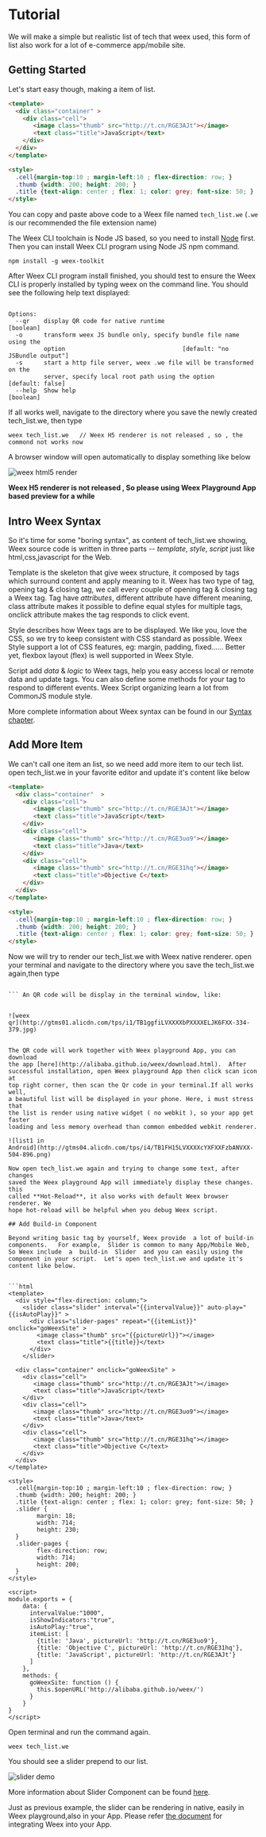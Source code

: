 # Tutorial

We will make a simple but realistic list of tech that weex used, this form
of list also work for a lot of e-commerce app/mobile site.

## Getting Started

Let's start easy though, making a item of list.

```html
<template>
  <div class="container" >
    <div class="cell">
       <image class="thumb" src="http://t.cn/RGE3AJt"></image>  
       <text class="title">JavaScript</text>
    </div>
  </div>
</template>

<style>
  .cell{margin-top:10 ; margin-left:10 ; flex-direction: row; }
  .thumb {width: 200; height: 200; }
  .title {text-align: center ; flex: 1; color: grey; font-size: 50; }  
</style>
```

You can copy and paste above code to a Weex file named `tech_list.we` (`.we`
is our recommended the file extension name)

The Weex CLI toolchain is Node JS based, so you need to install
[Node](https://nodejs.org/en/download/stable/) first. Then you can install
Weex CLI program using Node JS npm command.

``` npm install -g weex-toolkit ```

After Weex CLI program install finished, you should test to ensure the Weex
CLI is properly installed by typing weex on the command line. You should see
the following help text displayed:

``` Usage: weex foo/bar/your_next_best_weex_script_file.we [options]

Options:
  --qr    display QR code for native runtime                           [boolean]
  -o      transform weex JS bundle only, specify bundle file name using the
          option                                 [default: "no JSBundle output"]
  -s      start a http file server, weex .we file will be transformed on the
          server, specify local root path using the option     [default: false]
  --help  Show help                                                    [boolean]
```

If all works well, navigate to the directory where you save the newly
created tech_list.we, then type

```
weex tech_list.we   // Weex H5 renderer is not released , so , the commond not works now
```

A browser window will open automatically to display something like below

![weex html5
render](http://gtms02.alicdn.com/tps/i2/TB1y151LVXXXXXXaXXXoRYgWVXX-495-584.jpg)


**Weex H5 renderer is not released , So please using Weex Playground App based preview for a while**


## Intro Weex Syntax
So it's time for some "boring syntax", as content of tech_list.we showing,
Weex source code is written in three parts -- *template*, *style*, *script*
just like html,css,javascript for the Web.

Template is the skeleton that give weex structure, it composed by tags which surround content and apply meaning to it. Weex has two type of tag, opening tag & closing tag, we call every couple  of opening tag &  closing tag a Weex tag. Tag have *attributes*,  different attribute have different meaning,   class attribute makes it possible to define equal styles for multiple tags,  onclick attribute makes the tag  responds to click  event.

Style describes how Weex tags are to be displayed. We like you, love the
CSS, so we try to keep consistent with CSS standard as possible. Weex Style
support a lot of CSS features, eg: margin, padding, fixed...... Better yet,
flexbox layout (flex) is well supported in Weex Style.

Script add *data* & *logic* to Weex tags, help you easy access local or
remote data and update tags. You can also define some methods for your tag
to respond to different events. Weex Script organizing learn a lot from
CommonJS module style.

More complete information about Weex syntax can be found in our [Syntax
chapter](syntax/main.md).

## Add More Item

We can't call one item an list, so we need add more item to our tech list.
open tech_list.we in your favorite editor and update it's content like below

```html
<template>
  <div class="container"  >
    <div class="cell">
       <image class="thumb" src="http://t.cn/RGE3AJt"></image>  
       <text class="title">JavaScript</text>
    </div>
    <div class="cell">
       <image class="thumb" src="http://t.cn/RGE3uo9"></image>
       <text class="title">Java</text>
    </div>
    <div class="cell">
       <image class="thumb" src="http://t.cn/RGE31hq"></image>  
       <text class="title">Objective C</text>
    </div>
  </div>
</template>

<style>
  .cell{margin-top:10 ; margin-left:10 ; flex-direction: row; }
  .thumb {width: 200; height: 200; }
  .title {text-align: center ; flex: 1; color: grey; font-size: 50; }  
</style>
```

Now we will try to render our tech_list.we with Weex native renderer.  open
your terminal and navigate to the directory where you save the tech_list.we
again,then type

``` weex tech_list.we --qr

``` An QR code will be display in the terminal window, like:


![weex
qr](http://gtms01.alicdn.com/tps/i1/TB1ggfiLVXXXXbPXXXXELJK6FXX-334-379.jpg)


The QR code will work together with Weex playground App, you can download
the app [here](http://alibaba.github.io/weex/download.html).  After
successful installation, open Weex playground App then click scan icon at
top right corner, then scan the Qr code in your terminal.If all works well,
a beautiful list will be displayed in your phone. Here, i must stress that
the list is render using native widget ( no webkit ), so your app get faster
loading and less memory overhead than common embedded webkit renderer.

![list1 in
Android](http://gtms04.alicdn.com/tps/i4/TB1FH15LVXXXXcYXFXXFzbANVXX-504-896.png)

Now open tech_list.we again and trying to change some text, after changes
saved the Weex playground App will immediately display these changes.  this
called **Hot-Reload**, it also works with default Weex browser renderer. We
hope hot-reload will be helpful when you debug Weex script.

## Add Build-in Component

Beyond writing basic tag by yourself, Weex provide  a lot of build-in components.   For example,  Slider is common to many App/Mobile Web, So Weex include  a  build-in  Slider  and you can easily using the component in your script.  Let's open tech_list.we and update it's content like below.


```html
<template>
  <div style="flex-direction: column;">
    <slider class="slider" interval="{{intervalValue}}" auto-play="{{isAutoPlay}}" >
      <div class="slider-pages" repeat="{{itemList}}" onclick="goWeexSite" >
        <image class="thumb" src="{{pictureUrl}}"></image>
        <text class="title">{{title}}</text>
      </div>
    </slider>

  <div class="container" onclick="goWeexSite" >
    <div class="cell">
       <image class="thumb" src="http://t.cn/RGE3AJt"></image>  
       <text class="title">JavaScript</text>
    </div>
    <div class="cell">
       <image class="thumb" src="http://t.cn/RGE3uo9"></image>
       <text class="title">Java</text>
    </div>
    <div class="cell">
       <image class="thumb" src="http://t.cn/RGE31hq"></image>  
       <text class="title">Objective C</text>
    </div>
  </div>
</template>

<style>
  .cell{margin-top:10 ; margin-left:10 ; flex-direction: row; }
  .thumb {width: 200; height: 200; }
  .title {text-align: center ; flex: 1; color: grey; font-size: 50; }
  .slider {
        margin: 18;
        width: 714;
        height: 230;
  }
  .slider-pages {
        flex-direction: row;
        width: 714;
        height: 200;
  }  
</style>

<script>
module.exports = {
    data: {
      intervalValue:"1000",
      isShowIndicators:"true",
      isAutoPlay:"true",
      itemList: [
        {title: 'Java', pictureUrl: 'http://t.cn/RGE3uo9'},
        {title: 'Objective C', pictureUrl: 'http://t.cn/RGE31hq'},
        {title: 'JavaScript', pictureUrl: 'http://t.cn/RGE3AJt'}
      ]
    },
    methods: {
      goWeexSite: function () {
        this.$openURL('http://alibaba.github.io/weex/')
      }       
    }
}
</script>
```

Open terminal and run the command again.

``` weex tech_list.we ```


You should see a slider prepend to our list.

![slider
demo](http://gtms02.alicdn.com/tps/i2/TB1MB2gLVXXXXaLXpXXB8.XUXXX-596-1000.gif)


More information about Slider Component can be found
[here](components/slider.md).

Just as previous example, the slider can be rendering in native, easily in
Weex playground,also in your App. Please refer [the
document](advanced/integrate-to-android.md) for integrating Weex into your
App.
